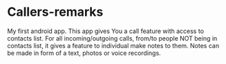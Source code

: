 # Callers-remarks
My first android app. This app gives You a call feature with access to contacts list. For all incoming/outgoing calls, from/to people NOT being in contacts list, it gives a feature to individual make notes to them. Notes can be made in form of a text, photos or voice recordings.
